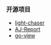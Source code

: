 ### 开源项目

- [light-chaser](https://gitee.com/xiaopujun/light-chaser)
- [AJ-Report](https://gitee.com/anji-plus/report)
- [go-view](https://gitee.com/dromara/go-view)
